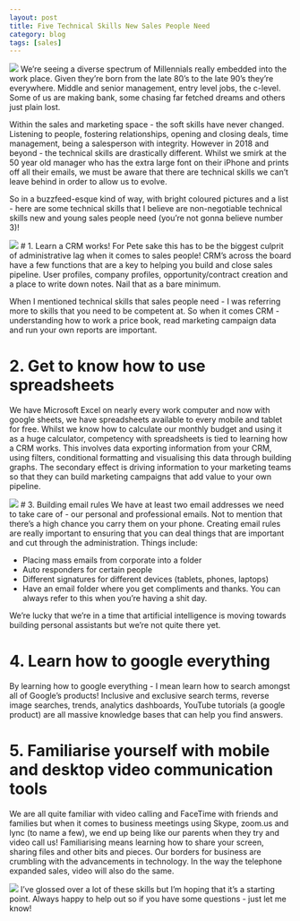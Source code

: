 ```yaml
---
layout: post
title: Five Technical Skills New Sales People Need
category: blog
tags: [sales]  
---
```


<img src="https://images.unsplash.com/photo-1516531558361-f6c4c956ad85?ixlib=rb-0.3.5&ixid=eyJhcHBfaWQiOjEyMDd9&s=2888780ded892c5ba5fe5ca292779541&auto=format&fit=crop&w=700&q=60">
We’re seeing a diverse spectrum of Millennials really embedded into the work place. Given they’re born from the late 80’s to the late 90’s they’re everywhere. Middle and senior management, entry level jobs, the c-level. Some of us are making bank, some chasing far fetched dreams and others just plain lost. 

Within the sales and marketing space - the soft skills have never changed. Listening to people, fostering relationships, opening and closing deals, time management, being a salesperson with integrity. However in 2018 and beyond - the technical skills are drastically different. Whilst we smirk at the 50 year old manager who has the extra large font on their iPhone and prints off all their emails, we must be aware that there are technical skills we can’t leave behind in order to allow us to evolve.

So in a buzzfeed-esque kind of way, with bright coloured pictures and a list - here are some technical skills that I believe are non-negotiable technical skills new and young sales people need (you’re not gonna believe number 3)!

<img src="https://images.unsplash.com/photo-1470294402047-fc1b5f39bd99?ixlib=rb-0.3.5&ixid=eyJhcHBfaWQiOjEyMDd9&s=a7a3242fab277ae7295bcc738c1bb847&auto=format&fit=crop&w=700&q=60">
# 1. Learn a CRM works!
For Pete sake this has to be the biggest culprit of administrative lag when it comes to sales people! CRM’s across the board have a few functions that are a key to helping you build and close sales pipeline. User profiles, company profiles, opportunity/contract creation and a place to write down notes. Nail that as a bare minimum.

When I mentioned technical skills that sales people need - I was referring more to skills that you need to be competent at. So when it comes CRM - understanding how to work a price book, read marketing campaign data and run your own reports are important.

# 2. Get to know how to use spreadsheets
We have Microsoft Excel on nearly every work computer and now with google sheets, we have spreadsheets available to every mobile and tablet for free. Whilst we know how to calculate our monthly budget and using it as a huge calculator, competency with spreadsheets is tied to learning how a CRM works. This involves data exporting information from your CRM, using filters, conditional formatting and visualising this data through building graphs. The secondary effect is driving information to your marketing teams so that they can build marketing campaigns that add value to your own pipeline.

<img src="https://images.unsplash.com/photo-1488239585740-f5be6038763f?ixlib=rb-0.3.5&ixid=eyJhcHBfaWQiOjEyMDd9&s=56e0f5c963f46b3933802b0eef173419&auto=format&fit=crop&w=700&q=60">
# 3. Building email rules
We have at least two email addresses we need to take care of - our personal and professional emails. Not to mention that there’s a high chance you carry them on your phone. Creating email rules are really important to ensuring that you can deal things that are important and cut through the administration. Things include:

* Placing mass emails from corporate into a folder
* Auto responders for certain people
* Different signatures for different devices (tablets, phones, laptops)
* Have an email folder where you get compliments and thanks. You can always refer to this when you’re having a shit day.

We’re lucky that we’re in a time that artificial intelligence is moving towards building personal assistants but we’re not quite there yet.

# 4. Learn how to google everything
By learning how to google everything - I mean learn how to search amongst all of Google’s products! Inclusive and exclusive search terms, reverse image searches, trends, analytics dashboards, YouTube tutorials (a google product) are all massive knowledge bases that can help you find answers.

# 5. Familiarise yourself with mobile and desktop video communication tools
We are all quite familiar with video calling and FaceTime with friends and families but when it comes to business meetings using Skype, zoom.us and lync (to name a few), we end up being like our parents when they try and video call us! Familiarising means learning how to share your screen, sharing files and other bits and pieces. Our borders for business are crumbling with the advancements in technology. In the way the telephone expanded sales, video will also do the same.

<img src="https://images.unsplash.com/photo-1479215932585-5eafc5b0c83a?ixlib=rb-0.3.5&ixid=eyJhcHBfaWQiOjEyMDd9&s=9641125169caa34a3279ca677391947e&auto=format&fit=crop&w=700&q=60">
I’ve glossed over a lot of these skills but I’m hoping that it’s a starting point. Always happy to help out so if you have some questions - just let me know!
